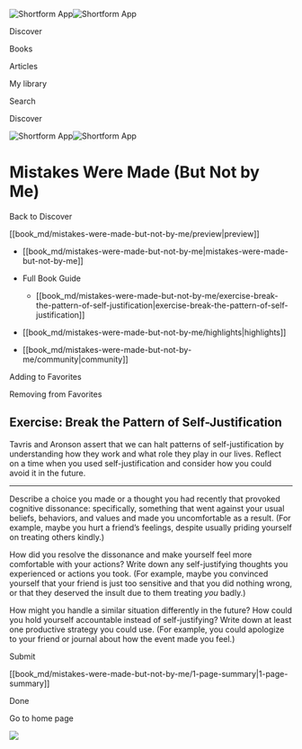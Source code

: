 ![Shortform App](/img/logo.36a2399e.svg)![Shortform App](/img/logo-dark.70c1b072.svg)

Discover

Books

Articles

My library

Search

Discover

![Shortform App](/img/logo.36a2399e.svg)![Shortform App](/img/logo-dark.70c1b072.svg)

# Mistakes Were Made (But Not by Me)

Back to Discover

[[book_md/mistakes-were-made-but-not-by-me/preview|preview]]

  * [[book_md/mistakes-were-made-but-not-by-me|mistakes-were-made-but-not-by-me]]
  * Full Book Guide

    * [[book_md/mistakes-were-made-but-not-by-me/exercise-break-the-pattern-of-self-justification|exercise-break-the-pattern-of-self-justification]]
  * [[book_md/mistakes-were-made-but-not-by-me/highlights|highlights]]
  * [[book_md/mistakes-were-made-but-not-by-me/community|community]]



Adding to Favorites 

Removing from Favorites 

## Exercise: Break the Pattern of Self-Justification

Tavris and Aronson assert that we can halt patterns of self-justification by understanding how they work and what role they play in our lives. Reflect on a time when you used self-justification and consider how you could avoid it in the future.

* * *

Describe a choice you made or a thought you had recently that provoked cognitive dissonance: specifically, something that went against your usual beliefs, behaviors, and values and made you uncomfortable as a result. (For example, maybe you hurt a friend’s feelings, despite usually priding yourself on treating others kindly.)

How did you resolve the dissonance and make yourself feel more comfortable with your actions? Write down any self-justifying thoughts you experienced or actions you took. (For example, maybe you convinced yourself that your friend is just too sensitive and that you did nothing wrong, or that they deserved the insult due to them treating _you_ badly.)

How might you handle a similar situation differently in the future? How could you hold yourself accountable instead of self-justifying? Write down at least one productive strategy you could use. (For example, you could apologize to your friend or journal about how the event made you feel.)

Submit 

[[book_md/mistakes-were-made-but-not-by-me/1-page-summary|1-page-summary]]

Done

Go to home page 

![](https://bat.bing.com/action/0?ti=56018282&Ver=2&mid=fe9bbefd-8055-4f45-8b7b-8860a2f23a9b&sid=f30c5e70639211ee87d33f0876d93783&vid=f30c9700639211eeb3a75d830392c94f&vids=0&msclkid=N&pi=0&lg=en-US&sw=800&sh=600&sc=24&nwd=1&tl=Shortform%20%7C%20Book&p=https%3A%2F%2Fwww.shortform.com%2Fapp%2Fbook%2Fmistakes-were-made-but-not-by-me%2Fexercise-break-the-pattern-of-self-justification&r=&lt=313&evt=pageLoad&sv=1&rn=230682)
